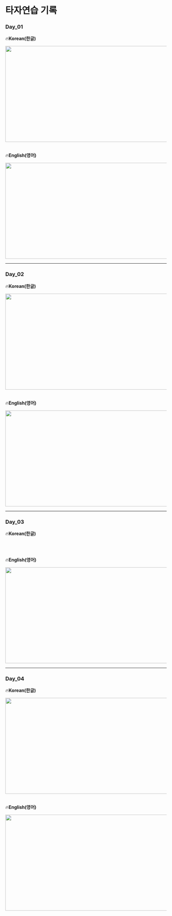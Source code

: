 **<H1>타자연습 기록</H1>**

<H3> Day_01 </H3>

🔥**Korean(한글)**

<img src="https://github.com/user-attachments/assets/d81ea909-f32f-4dcc-9e29-044e2d18b3cd" width="600" height="300" />

<br>
<br>

🔥**English(영어)**

<img src="https://github.com/user-attachments/assets/73d3b5e4-4af2-4fef-816b-64e37e9f3b5e" width="600" height="300" />

___

<H3> Day_02 </H3>

🔥**Korean(한글)**

<img src="https://github.com/user-attachments/assets/c2c5849e-4036-4329-b2df-d62fc54937d0" width="600" height="300" />

<br>
<br>

🔥**English(영어)**

<img src="https://github.com/user-attachments/assets/419be08a-f3d7-4764-aea5-939c4cc3c95e" width="600" height="300" />

___

<H3> Day_03 </H3>

🔥**Korean(한글)**

<br>
<br>

🔥**English(영어)**

<img src="https://github.com/user-attachments/assets/814dbbba-d3f2-4804-86cc-19bb7b9ebf05" width="600" height="300" />

___

<H3> Day_04 </H3>

🔥**Korean(한글)**

<img src="https://github.com/user-attachments/assets/c58347f8-f42d-41d6-a763-e4250fb47554" width="600" height="300" />

<br>
<br>

🔥**English(영어)**

<img src="https://github.com/user-attachments/assets/9027bd03-26f1-4b3d-b13f-7ad21b470a29" width="600" height="300" />
